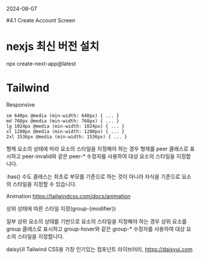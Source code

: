 2024-08-07

#4.1 Create Account Screen

# nexjs 최신 버전 설치

npx create-next-app@latest

# Tailwind

Responsive

```
sm 640px @media (min-width: 640px) { ... }
md 768px @media (min-width: 768px) { ... }
lg 1024px @media (min-width: 1024px) { ... }
xl 1280px @media (min-width: 1280px) { ... }
2xl 1536px @media (min-width: 1536px) { ... }
```

형제 요소의 상태에 따라 요소의 스타일을 지정해야 하는 경우 형제를 peer 클래스로 표시하고 peer-invalid와 같은 peer-\* 수정자를 사용하여 대상 요소의 스타일을 지정합니다.

:has() 수도 클래스는 최초로 부모를 기준으로 하는 것이 아니라 자식을 기준으로 요소의 스타일을 지정할 수 있습니다.

Animation
https://tailwindcss.com/docs/animation

상위 상태에 따른 스타일 지정(group-{modifier})

일부 상위 요소의 상태를 기반으로 요소의 스타일을 지정해야 하는 경우 상위 요소를 group 클래스로 표시하고 group-hover와 같은 group-\* 수정자를 사용하여 대상 요소의 스타일을 지정합니다.

daisyUI
Tailwind CSS용 가장 인기있는 컴포넌트 라이브러리, https://daisyui.com
